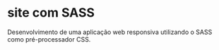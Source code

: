 # site com SASS
Desenvolvimento de uma aplicação web responsiva utilizando o SASS como pré-processador CSS.


